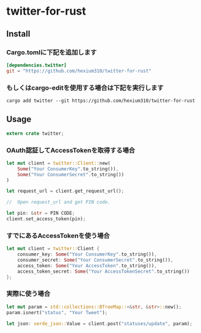 # twitter-for-rust

## Install

### Cargo.tomlに下記を追加します

``` toml
[dependencies.twitter]
git = "https://github.com/hexium310/twitter-for-rust"
```

### もしくはcargo-editを使用する場合は下記を実行します

```
cargo add twitter --git https://github.com/hexium310/twitter-for-rust
```

## Usage

``` rust
extern crate twitter;
```

### OAuth認証してAccessTokenを取得する場合

``` rust
let mut client = twitter::Client::new(
    Some("Your ConsumerKey".to_string()),
    Some("Your ConsumerSecret".to_string())
)

let request_url = client.get_request_url();

//  Open request_url and get PIN code.

let pin: &str = PIN CODE;
client.set_access_token(pin);
```

### すでにあるAccessTokenを使う場合

``` rust
let mut client = twitter::Client {
    consumer_key: Some("Your ConsumerKey".to_string()),
    consumer_secret: Some("Your ConsumerSecret".to_string()),
    access_token: Some("Your AccessToken".to_string()),
    access_token_secret: Some("Your AccessTokenSecret".to_string())
};
```

### 実際に使う場合

``` rust
let mut param = std::collections::BTreeMap::<&str, &str>::new();
param.isnert("status", "Your Tweet");

let json: serde_json::Value = client.post("statuses/update", param);
```
